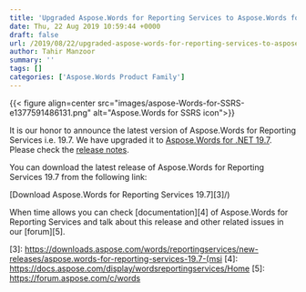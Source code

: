 ```yaml
---
title: 'Upgraded Aspose.Words for Reporting Services to Aspose.Words for .NET 19.7'
date: Thu, 22 Aug 2019 10:59:44 +0000
draft: false
url: /2019/08/22/upgraded-aspose-words-for-reporting-services-to-aspose-words-for-net-19-7/
author: Tahir Manzoor
summary: ''
tags: []
categories: ['Aspose.Words Product Family']
---
```




{{< figure align=center src="images/aspose-Words-for-SSRS-e1377591486131.png" alt="Aspose.Words for SSRS icon">}}


It is our honor to announce the latest version of Aspose.Words for Reporting Services i.e. 19.7. We have upgraded it to [Aspose.Words for .NET 19.7][1]. Please check the [release notes][2].

You can download the latest release of Aspose.Words for Reporting Services 19.7 from the following link:

[Download Aspose.Words for Reporting Services 19.7][3]/)

When time allows you can check [documentation][4] of Aspose.Words for Reporting Services and talk about this release and other related issues in our [forum][5].




[1]: https://www.nuget.org/packages/Aspose.Words/19.7.0
[2]: https://docs.aspose.com/display/wordsreportingservices/Aspose.Words+for+Reporting+Services+19.7+Release+Notes
[3]: https://downloads.aspose.com/words/reportingservices/new-releases/aspose.words-for-reporting-services-19.7-(msi
[4]: https://docs.aspose.com/display/wordsreportingservices/Home
[5]: https://forum.aspose.com/c/words




